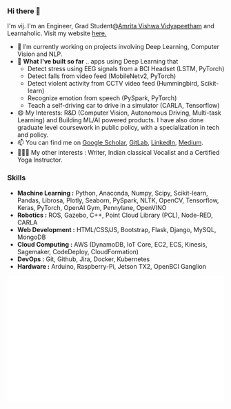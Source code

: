 ### Hi there 👋

I'm vij. I'm an Engineer, Grad Student@[Amrita Vishwa Vidyapeetham](https://www.amrita.edu/campus/coimbatore/) and Learnaholic. Visit my website [here.](https://vijpandaturtle.github.io/) 

- 🔭 I’m currently working on projects involving Deep Learning, Computer Vision and NLP.
- 🌱 **What I've built so far** .. apps using Deep Learning that
    * Detect stress using EEG signals from a BCI Headset (LSTM, PyTorch)
    * Detect falls from video feed (MobileNetv2, PyTorch)
    * Detect violent activity from CCTV video feed (Hummingbird, Scikit-learn)
    * Recognize emotion from speech (PySpark, PyTorch)
    * Teach a self-driving car to drive in a simulator (CARLA, Tensorflow) 
    <!--* To view an exhaustive list of my projects, please click [here](https://github.com/vijpandaturtle/vijpandaturtle/blob/master/details.md).-->
- 😄 My Interests: R&D (Computer Vision, Autonomous Driving, Multi-task Learning) and Building ML/AI powered products. I have also done graduate level coursework in public policy, with a specialization in tech and policy. <!--You can find some of my related work [here](https://thenotsodistantfuture.substack.com/).-->
- 📫 You can find me on [Google Scholar](https://scholar.google.com/citations?user=K_ST0dMAAAAJ&hl=en), [GitLab](https://gitlab.com/users/vijpandaturtle), [LinkedIn](https://www.linkedin.com/in/vijayasriiyer), [Medium](https://vijayasriiyer.medium.com/).
-  🤹🏽‍♀️ My other interests : Writer, Indian classical Vocalist and a Certified Yoga Instructor.

### Skills
- **Machine Learning :** Python, Anaconda, Numpy, Scipy, Scikit-learn, Pandas, Librosa, Plotly, Seaborn, PySpark, NLTK, OpenCV, Tensorflow, Keras, PyTorch, OpenAI Gym, Pennylane, OpenVINO
- **Robotics :** ROS, Gazebo, C++, Point Cloud Library (PCL), Node-RED, CARLA
- **Web Development :** HTML/CSS/JS, Bootstrap, Flask, Django, MySQL, MongoDB
- **Cloud Computing :** AWS (DynamoDB, IoT Core, EC2, ECS, Kinesis, Sagemaker, CodeDeploy, CloudFormation)
- **DevOps :** Git, Github, Jira, Docker, Kubernetes
- **Hardware :** Arduino, Raspberry-Pi, Jetson TX2, OpenBCI Ganglion

![](https://raw.githubusercontent.com/vijpandaturtle/github-stats/master/generated/overview.svg#gh-dark-mode-only)



